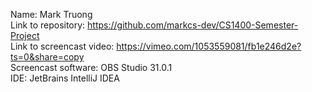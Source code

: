Name: Mark Truong  
Link to repository: https://github.com/markcs-dev/CS1400-Semester-Project  
Link to screencast video: https://vimeo.com/1053559081/fb1e246d2e?ts=0&share=copy  
Screencast software: OBS Studio 31.0.1  
IDE: JetBrains IntelliJ IDEA  
